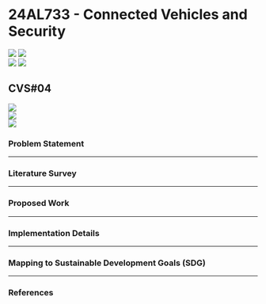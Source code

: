 # 24AL733 - Connected Vehicles and Security 
![](https://img.shields.io/badge/PG-blue) ![](https://img.shields.io/badge/Subject-CVS-blue) <br/>
![](https://img.shields.io/badge/Lecture-3-orange) ![](https://img.shields.io/badge/Credits-3-orange) 

## CVS#04
![](https://img.shields.io/badge/Member-TBD-gold) <br/> 
![](https://img.shields.io/badge/SDG-TBD-darkgreen) <br/> 
![](https://img.shields.io/badge/Reviewed-TBD-brown) 

### Problem Statement




---

### Literature Survey



---

### Proposed Work


---

### Implementation Details



---


### Mapping to Sustainable Development Goals (SDG)


---

### References